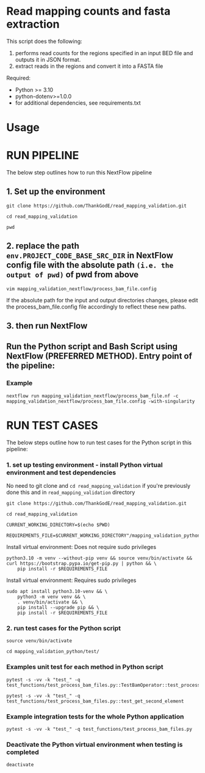 # Read mapping counts and fasta extraction

This script does the following:
1. performs read counts for the regions specified in an input BED file and outputs it in JSON format.
2. extract reads in the regions and convert it into a FASTA file

Required:
- Python >= 3.10
- python-dotenv>=1.0.0
- for additional dependencies, see requirements.txt

# Usage

# RUN PIPELINE

The below step outlines how to run this NextFlow pipeline

## 1. Set up the environment

```
git clone https://github.com/ThankGodE/read_mapping_validation.git
```
```
cd read_mapping_validation
```
```
pwd
```

## 2. replace the path ```env.PROJECT_CODE_BASE_SRC_DIR``` in NextFlow config file with the absolute path ```(i.e. the output of pwd)``` of pwd from above

```
vim mapping_validation_nextflow/process_bam_file.config
```

If the absolute path for the input and output directories changes, please edit the process_bam_file.config file accordingly to reflect these new paths. 

## 3. then run NextFlow 

## Run the Python script and Bash Script using NextFlow (PREFERRED METHOD). Entry point of the pipeline:

### Example

```
nextflow run mapping_validation_nextflow/process_bam_file.nf -c mapping_validation_nextflow/process_bam_file.config -with-singularity
```

# RUN TEST CASES

The below steps outline how to run test cases for the Python script in this pipeline:

### 1. set up testing environment - install Python virtual environment and test dependencies

No need to git clone and ```cd read_mapping_validation``` if you're previously done this and in ```read_mapping_validation``` directory 
```
git clone https://github.com/ThankGodE/read_mapping_validation.git
```
```
cd read_mapping_validation
```
```
CURRENT_WORKING_DIRECTORY=$(echo $PWD)
```
```
REQUIREMENTS_FILE=$CURRENT_WORKING_DIRECTORY"/mapping_validation_python/requirements.txt" 
```

Install virtual environment: Does not require sudo privileges
```
python3.10 -m venv --without-pip venv && source venv/bin/activate && curl https://bootstrap.pypa.io/get-pip.py | python && \
    pip install -r $REQUIREMENTS_FILE
```

Install virtual environment: Requires sudo privileges
```
sudo apt install python3.10-venv && \
    python3 -m venv venv && \
    . venv/bin/activate && \
    pip install --upgrade pip && \
    pip install -r $REQUIREMENTS_FILE
```


### 2. run test cases for the Python script

```
source venv/bin/activate
```
```
cd mapping_validation_python/test/
```

### Examples unit test for each method in Python script

```
pytest -s -vv -k "test_" -q test_functions/test_process_bam_files.py::TestBamOperator::test_process_bam_files
```
```
pytest -s -vv -k "test_" -q test_functions/test_process_bam_files.py::test_get_second_element
```


### Example integration tests for the whole Python application

```
pytest -s -vv -k "test_" -q test_functions/test_process_bam_files.py
```

### Deactivate the Python virtual environment when testing is completed
```
deactivate
```